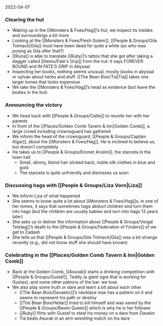 2022-04-07

### Clearing the hut
- Waking up in the [[Monsters & Foes/Hag]]’s hut, we inspect its insides and surroundings a bit more
- Looking at the [[Monsters & Foes/Flesh Golem]], [[People & Groups/Gila Tolmack|Gila]] must have been dead for quite a while (so who was posing as Gila after that?)
- [[Runa]] is able to translate [[Ruby]]’s tattoo that she got after taking a dagger called [[Items/Fate's Grip]] from the hut: it says FOREVER BOUND and IN FATE’S GRIP in Abyssal
- Inspecting her books, nothing seems unusual, mostly books in abyssal or sylvan about herbs and stuff. [[The Bean Bois/Tia|Tia]] takes one larger tomes that looks expensive
- We take the [[Monsters & Foes/Hag]]’s head as evidence (but leave the bodies in the hut) 

### Announcing the victory
- We head back with [[People & Groups/Callie]] to reunite her with her parents
- In front of the [[Places/Golden Comb Tavern & Inn|Golden Comb]], a large crowd including crownsguard has gathered
- We inform the head of the crownguard, [[People & Groups/Captain Algar]], about the [[Monsters & Foes/Hag]]. He is inclined to believe us, but doesn’t completely
- He takes us to [[People & Groups/Emmet Anslim]], the starosta in the town hall
	- Small, skinny, blond hair slicked back, noble silk clothes in blue and gold
	- The starosta is quite unfriendly and dismisses us soon

### Discussing hags with [[People & Groups/Liza Vorn|Liza]]
- We inform Liza of what happened
- She seems to know quite a lot about [[Monsters & Foes/Hag]]s, in one of her tomes, it says that sometimes hags abduct children and turn them into hags (but the children are usually babies and turn into hags 13 years later)
- She asks us to deliver the information about [[People & Groups/Vorgal Telsteg]]’s death to the [[People & Groups/Federation of Finders]] of we get to Zadash
- She tells us that [[People & Groups/Gila Tolmack|Gila]] was a bit strange recently (e.g., did not know stuff she should have known)

### Celebrating in the [[Places/Golden Comb Tavern & Inn|Golden Comb]]
- Back at the Golden Comb, [[Asurak]] starts a drinking competition with [[People & Groups/Gustaf]], Teddy (a giant ogre that is working for Gustav), and some other patrons of the bar: we lose
- We also play some truth or dare and learn a bit about each other
	- [[The Bean Bois/Davaelor]]’s necklace now has a pattern on it and seems to represent his path or destiny
	- [[The Bean Bois/Heilar]] tried to kill himself and was saved by the [[People & Groups/Raven Queen]] which is why he is her follower
	- [[Ruby]] flirts with Gustaf to steal his money on a dare from Davelor
	- Tia beats Asurak in an arm wrestling match on his dare
